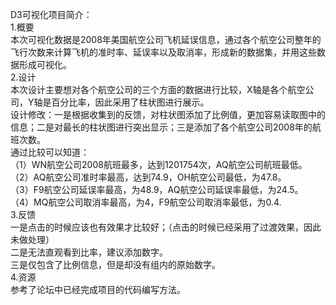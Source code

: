 D3可视化项目简介：\
1.概要\
本次可视化数据是2008年美国航空公司飞机延误信息，通过各个航空公司整年的飞行次数来计算飞机的准时率、延误率以及取消率，形成新的数据集，并用这些数据形成可视化。\
2.设计\
本次设计主要想对各个航空公司的三个方面的数据进行比较，X轴是各个航空公司，Y轴是百分比率，因此采用了柱状图进行展示。\
设计修改：一是根据收集到的反馈，对柱状图添加了比例值，更加容易读取图中的信息；二是对最长的柱状图进行突出显示；三是添加了各个航空公司2008年的航班次数。\
通过比较可以知道：\
（1）WN航空公司2008航班最多，达到1201754次，AQ航空公司航班最低。\
（2）AQ航空公司准时率最高，达到74.9，OH航空公司最低，为47.8。\
（3）F9航空公司延误率最高，为48.9，AQ航空公司延误率最低，为24.5。\
（4）MQ航空公司取消率最高，为4，F9航空公司取消率最低，为0.4.\
3.反馈\
一是点击的时候应该也有效果才比较好；（点击的时候已经采用了过渡效果，因此未做处理）\
二是无法直观看到比率，建议添加数字。\
三是仅包含了比例信息，但是却没有组内的原始数字。\
4.资源\
参考了论坛中已经完成项目的代码编写方法。
